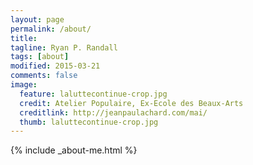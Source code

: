 ```yaml
---
layout: page
permalink: /about/
title: 
tagline: Ryan P. Randall
tags: [about]
modified: 2015-03-21
comments: false
image:
  feature: laluttecontinue-crop.jpg
  credit: Atelier Populaire, Ex-Ecole des Beaux-Arts
  creditlink: http://jeanpaulachard.com/mai/
  thumb: laluttecontinue-crop.jpg
---
```


{% include _about-me.html %}
<!-- markdownfix_ -->  
